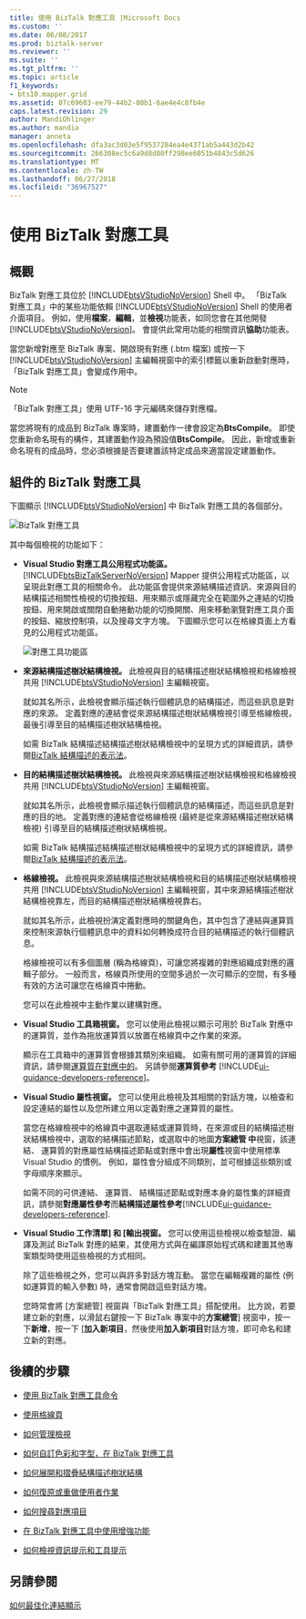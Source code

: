 ```yaml
---
title: 使用 BizTalk 對應工具 |Microsoft Docs
ms.custom: ''
ms.date: 06/08/2017
ms.prod: biztalk-server
ms.reviewer: ''
ms.suite: ''
ms.tgt_pltfrm: ''
ms.topic: article
f1_keywords:
- bts10.mapper.grid
ms.assetid: 07c69603-ee79-44b2-80b1-6ae4e4c8fb4e
caps.latest.revision: 29
author: MandiOhlinger
ms.author: mandia
manager: anneta
ms.openlocfilehash: dfa3ac3d03e5f9537284ea4e4371ab5a443d2b42
ms.sourcegitcommit: 266308ec5c6a9d8d80ff298ee6051b4843c5d626
ms.translationtype: MT
ms.contentlocale: zh-TW
ms.lasthandoff: 06/27/2018
ms.locfileid: "36967527"
---
```

# <a name="using-biztalk-mapper"></a>使用 BizTalk 對應工具

## <a name="overview"></a>概觀
BizTalk 對應工具位於 [!INCLUDE[btsVStudioNoVersion](../includes/btsvstudionoversion-md.md)] Shell 中。 「BizTalk 對應工具」中的某些功能依賴 [!INCLUDE[btsVStudioNoVersion](../includes/btsvstudionoversion-md.md)] Shell 的使用者介面項目。 例如，使用**檔案**，**編輯**，並**檢視**功能表，如同您會在其他開發[!INCLUDE[btsVStudioNoVersion](../includes/btsvstudionoversion-md.md)]。 會提供此常用功能的相關資訊**協助**功能表。  
  
 當您新增對應至 BizTalk 專案、開啟現有對應 (.btm 檔案) 或按一下 [!INCLUDE[btsVStudioNoVersion](../includes/btsvstudionoversion-md.md)] 主編輯視窗中的索引標籤以重新啟動對應時，「BizTalk 對應工具」會變成作用中。  
  
> [!NOTE]
>  「BizTalk 對應工具」使用 UTF-16 字元編碼來儲存對應檔。  
>
>  當您將現有的成品到 BizTalk 專案時，建置動作一律會設定為**BtsCompile**。 即使您重新命名現有的構件，其建置動作設為預設值**BtsCompile**。 因此，新增或重新命名現有的成品時，您必須根據是否要建置該特定成品來適當設定建置動作。  

## <a name="parts-of-the-biztalk-mapper"></a>組件的 BizTalk 對應工具  
 下圖顯示 [!INCLUDE[btsVStudioNoVersion](../includes/btsvstudionoversion-md.md)] 中 BizTalk 對應工具的各個部分。  
  
 ![BizTalk 對應工具](../core/media/mapper-views.gif "Mapper_Views")  
  
 其中每個檢視的功能如下：  
  
- **Visual Studio 對應工具公用程式功能區。** [!INCLUDE[btsBizTalkServerNoVersion](../includes/btsbiztalkservernoversion-md.md)] Mapper 提供公用程式功能區，以呈現此對應工具的相關命令。 此功能區會提供來源結構描述資訊、來源與目的結構描述相關性檢視的切換按鈕、用來顯示或隱藏完全在範圍外之連結的切換按鈕、用來開啟或關閉自動捲動功能的切換開關、用來移動瀏覽對應工具介面的按鈕、縮放控制項，以及搜尋文字方塊。 下圖顯示您可以在格線頁面上方看見的公用程式功能區。  
  
   ![對應工具功能區](../core/media/mapper-ribbon.gif "Mapper_Ribbon")  
  
- **來源結構描述樹狀結構檢視。** 此檢視與目的結構描述樹狀結構檢視和格線檢視共用 [!INCLUDE[btsVStudioNoVersion](../includes/btsvstudionoversion-md.md)] 主編輯視窗。  
  
   就如其名所示，此檢視會顯示描述執行個體訊息的結構描述，而這些訊息是對應的來源。 定義對應的連結會從來源結構描述樹狀結構檢視引導至格線檢視，最後引導至目的結構描述樹狀結構檢視。  
  
   如需 BizTalk 結構描述結構描述樹狀結構檢視中的呈現方式的詳細資訊，請參閱[BizTalk 結構描述的表示法](../core/biztalk-representation-of-schemas.md)。  
  
- **目的結構描述樹狀結構檢視。** 此檢視與來源結構描述樹狀結構檢視和格線檢視共用 [!INCLUDE[btsVStudioNoVersion](../includes/btsvstudionoversion-md.md)] 主編輯視窗。  
  
   就如其名所示，此檢視會顯示描述執行個體訊息的結構描述，而這些訊息是對應的目的地。 定義對應的連結會從格線檢視 (最終是從來源結構描述樹狀結構檢視) 引導至目的結構描述樹狀結構檢視。  
  
   如需 BizTalk 結構描述結構描述樹狀結構檢視中的呈現方式的詳細資訊，請參閱[BizTalk 結構描述的表示法](../core/biztalk-representation-of-schemas.md)。  
  
- **格線檢視。** 此檢視與來源結構描述樹狀結構檢視和目的結構描述樹狀結構檢視共用 [!INCLUDE[btsVStudioNoVersion](../includes/btsvstudionoversion-md.md)] 主編輯視窗，其中來源結構描述樹狀結構檢視靠左，而目的結構描述樹狀結構檢視靠右。  
  
   就如其名所示，此檢視扮演定義對應時的關鍵角色，其中包含了連結與運算質來控制來源執行個體訊息中的資料如何轉換成符合目的結構描述的執行個體訊息。  
  
   格線檢視可以有多個圖層 (稱為格線頁)，可讓您將複雜的對應組織成對應的邏輯子部分。 一般而言，格線頁所使用的空間多過於一次可顯示的空間，有多種有效的方法可讓您在格線頁中捲動。  
  
   您可以在此檢視中主動作業以建構對應。  
  
- **Visual Studio 工具箱視窗。** 您可以使用此檢視以顯示可用於 BizTalk 對應中的運算質，並作為拖放運算質以放置在格線頁中之作業的來源。  
  
   顯示在工具箱中的運算質會根據其類別來組織。 如需有關可用的運算質的詳細資訊，請參閱[運算質在對應中的](../core/functoids-in-maps.md)。 另請參閱**運算質參考** [!INCLUDE[ui-guidance-developers-reference](../includes/ui-guidance-developers-reference.md)]。 
  
- **Visual Studio 屬性視窗。** 您可以使用此檢視及其相關的對話方塊，以檢查和設定連結的屬性以及您所建立用以定義對應之運算質的屬性。  
  
   當您在格線檢視中的格線頁中選取連結或運算質時，在來源或目的結構描述樹狀結構檢視中，選取的結構描述節點，或選取中的地圖**方案總管 中**視窗，該連結、 運算質的對應屬性結構描述節點或對應中會出現**屬性**視窗中使用標準 Visual Studio 的慣例。 例如，屬性會分組成不同類別，並可根據這些類別或字母順序來顯示。  
  
   如需不同的可供連結、 運算質、 結構描述節點或對應本身的屬性集的詳細資訊，請參閱**對應屬性參考**而**結構描述屬性參考**[!INCLUDE[ui-guidance-developers-reference](../includes/ui-guidance-developers-reference.md)].  
  
- **Visual Studio 工作清單] 和 [輸出視窗。** 您可以使用這些檢視以檢查驗證、編譯及測試 BizTalk 對應的結果，其使用方式與在編譯原始程式碼和建置其他專案類型時使用這些檢視的方式相同。  
  
  除了這些檢視之外，您可以與許多對話方塊互動。 當您在編輯複雜的屬性 (例如運算質的輸入參數) 時，通常會開啟這些對話方塊。  
  
  您時常會將 [方案總管] 視窗與「BizTalk 對應工具」搭配使用。 比方說，若要建立新的對應，以滑鼠右鍵按一下 BizTalk 專案中的**方案總管**] 視窗中，按一下**新增**，按一下 [**加入新項目**，然後使用**加入新項目**對話方塊，即可命名和建立新的對應。  
  
## <a name="next-steps"></a>後續的步驟
  
-   [使用 BizTalk 對應工具命令](../core/using-biztalk-mapper-commands.md)  
  
-   [使用格線頁](../core/working-with-grid-pages.md)  
  
-   [如何管理檢視](../core/how-to-manage-views.md)  
  
-   [如何自訂色彩和字型，在 BizTalk 對應工具](../core/how-to-customize-colors-and-font-in-biztalk-mapper.md)  
  
-   [如何展開和摺疊結構描述樹狀結構](../core/how-to-resize-the-schema-picker-and-expand-and-collapse-the-schema-trees.md)  
  
-   [如何復原或重做使用者作業](../core/how-to-undo-or-redo-user-operations.md)  
  
-   [如何搜尋對應項目](../core/how-to-search-for-map-items.md)  
  
-   [在 BizTalk 對應工具中使用增強功能](../core/using-enhanced-features-in-biztalk-mapper.md)  
  
-   [如何檢視資訊提示和工具提示](../core/how-to-view-infotip-and-tooltip.md)  
  
## <a name="see-also"></a>另請參閱  
 [如何最佳化連結顯示](../core/how-to-optimize-the-display-of-links.md)